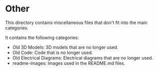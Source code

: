 # Other

This directory contains miscellaneous files that don't fit into the main categories.

It contains the following categories:
- Old 3D Models: 3D models that are no longer used.
- Old Code: Code that is no longer used.
- Old Electrical Diagrams: Electrical diagrams that are no longer used.
- readme-images: Images used in the README.md files.